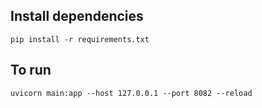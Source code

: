 ## Install dependencies
`pip install -r requirements.txt`

## To run
`uvicorn main:app --host 127.0.0.1 --port 8082 --reload`